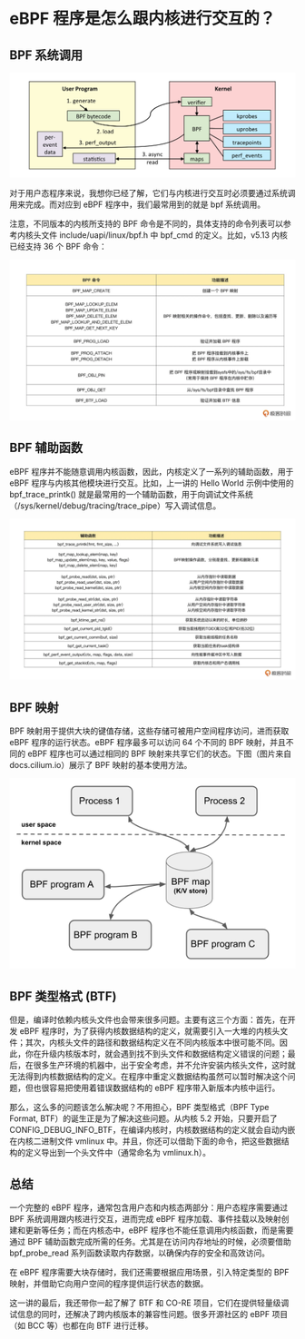 # eBPF 程序是怎么跟内核进行交互的？

## BPF 系统调用


![](./image/06-01.webp)

对于用户态程序来说，我想你已经了解，它们与内核进行交互时必须要通过系统调用来完成。而对应到 eBPF 程序中，我们最常用到的就是 bpf 系统调用。


注意，不同版本的内核所支持的 BPF 命令是不同的，具体支持的命令列表可以参考内核头文件 include/uapi/linux/bpf.h 中 bpf_cmd 的定义。比如，v5.13 内核已经支持 36 个 BPF 命令：


![](./image/06-02.webp)


## BPF 辅助函数

eBPF 程序并不能随意调用内核函数，因此，内核定义了一系列的辅助函数，用于 eBPF 程序与内核其他模块进行交互。比如，上一讲的 Hello World 示例中使用的 bpf_trace_printk() 就是最常用的一个辅助函数，用于向调试文件系统（/sys/kernel/debug/tracing/trace_pipe）写入调试信息。

![](./image/06-03.webp)


## BPF 映射

BPF 映射用于提供大块的键值存储，这些存储可被用户空间程序访问，进而获取 eBPF 程序的运行状态。eBPF 程序最多可以访问 64 个不同的 BPF 映射，并且不同的 eBPF 程序也可以通过相同的 BPF 映射来共享它们的状态。下图（图片来自docs.cilium.io）展示了  BPF 映射的基本使用方法。


![](./image/06-04.webp)

## BPF 类型格式 (BTF)

但是，编译时依赖内核头文件也会带来很多问题。主要有这三个方面：首先，在开发 eBPF 程序时，为了获得内核数据结构的定义，就需要引入一大堆的内核头文件；其次，内核头文件的路径和数据结构定义在不同内核版本中很可能不同。因此，你在升级内核版本时，就会遇到找不到头文件和数据结构定义错误的问题；最后，在很多生产环境的机器中，出于安全考虑，并不允许安装内核头文件，这时就无法得到内核数据结构的定义。在程序中重定义数据结构虽然可以暂时解决这个问题，但也很容易把使用着错误数据结构的 eBPF 程序带入新版本内核中运行。


那么，这么多的问题该怎么解决呢？不用担心，BPF 类型格式（BPF Type Format, BTF）的诞生正是为了解决这些问题。从内核 5.2 开始，只要开启了 CONFIG_DEBUG_INFO_BTF，在编译内核时，内核数据结构的定义就会自动内嵌在内核二进制文件 vmlinux 中。并且，你还可以借助下面的命令，把这些数据结构的定义导出到一个头文件中（通常命名为 vmlinux.h）。

## 总结

一个完整的 eBPF 程序，通常包含用户态和内核态两部分：用户态程序需要通过 BPF 系统调用跟内核进行交互，进而完成 eBPF 程序加载、事件挂载以及映射创建和更新等任务；而在内核态中，eBPF 程序也不能任意调用内核函数，而是需要通过 BPF 辅助函数完成所需的任务。尤其是在访问内存地址的时候，必须要借助 bpf_probe_read 系列函数读取内存数据，以确保内存的安全和高效访问。

在 eBPF 程序需要大块存储时，我们还需要根据应用场景，引入特定类型的 BPF 映射，并借助它向用户空间的程序提供运行状态的数据。

这一讲的最后，我还带你一起了解了 BTF 和 CO-RE 项目，它们在提供轻量级调试信息的同时，还解决了跨内核版本的兼容性问题。很多开源社区的 eBPF 项目（如 BCC 等）也都在向 BTF 进行迁移。

